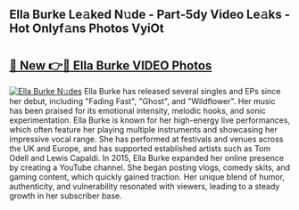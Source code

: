 ## Ella Burke Le𝚊ked N𝚞de - Part-5dy Video Le𝚊ks - Hot Onlyf𝚊ns Photos VyiOt

# <h2><a href="http://ab89369.deff.icu/?id=Ella+Burke">🔗 New 👉🔴 Ella Burke VIDEO Photos</a></h2>

[![Ella Burke N𝚞des](https://i.imgur.com/rIISA9y.gif)](http://ab89369.deff.icu/?id=Ella+Burke)
Ella Burke has released several singles and EPs since her debut, including "Fading Fast", "Ghost", and "Wildflower". Her music has been praised for its emotional intensity, melodic hooks, and sonic experimentation. Ella Burke is known for her high-energy live performances, which often feature her playing multiple instruments and showcasing her impressive vocal range. She has performed at festivals and venues across the UK and Europe, and has supported established artists such as Tom Odell and Lewis Capaldi. In 2015, Ella Burke expanded her online presence by creating a YouTube channel. She began posting vlogs, comedy skits, and gaming content, which quickly gained traction. Her unique blend of humor, authenticity, and vulnerability resonated with viewers, leading to a steady growth in her subscriber base.
